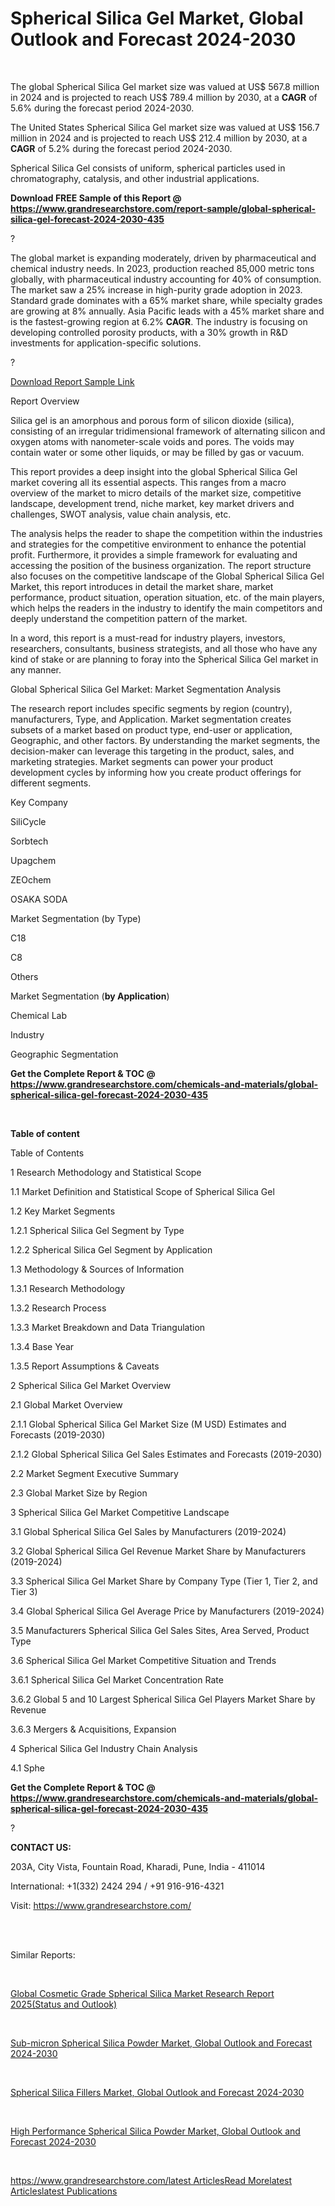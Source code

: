 <h1>Spherical Silica Gel Market, Global Outlook and Forecast 2024-2030</h1><br/><p>The global Spherical Silica Gel market size was valued at US$ 567.8 million in 2024 and is projected to reach US$ 789.4 million by 2030, at a <strong>CAGR</strong> of 5.6% during the forecast period 2024-2030.</p>
 
 
 
 <p>The United States Spherical Silica Gel market size was valued at US$ 156.7 million in 2024 and is projected to reach US$ 212.4 million by 2030, at a <strong>CAGR</strong> of 5.2% during the forecast period 2024-2030.</p>
 
 
 
 <p>Spherical Silica Gel consists of uniform, spherical particles used in chromatography, catalysis, and other industrial applications.</p>
 
 
 
 <div><b>Download FREE Sample of this Report @ <a href="https://www.grandresearchstore.com/report-sample/global-spherical-silica-gel-forecast-2024-2030-435">https://www.grandresearchstore.com/report-sample/global-spherical-silica-gel-forecast-2024-2030-435</a></b></div>
 
 
 
 <p>? </p>
 
 
 
 <p>The global market is expanding moderately, driven by pharmaceutical and chemical industry needs. In 2023, production reached 85,000 metric tons globally, with pharmaceutical industry accounting for 40% of consumption. The market saw a 25% increase in high-purity grade adoption in 2023. Standard grade dominates with a 65% market share, while specialty grades are growing at 8% annually. Asia Pacific leads with a 45% market share and is the fastest-growing region at 6.2% <strong>CAGR</strong>. The industry is focusing on developing controlled porosity products, with a 30% growth in R&D investments for application-specific solutions.</p>
 
 
 
 <p>? </p>
 
 
 
 <p><a href="https://www.grandresearchstore.com/mr-admin/report-sample/global-spherical-silica-gel-forecast-2024-2030-435">Download Report Sample Link</a></p>
 
 
 
 <p>Report Overview</p>
 
 
 
 <p>Silica gel is an amorphous and porous form of silicon dioxide (silica), consisting of an irregular tridimensional framework of alternating silicon and oxygen atoms with nanometer-scale voids and pores. The voids may contain water or some other liquids, or may be filled by gas or vacuum.</p>
 
 
 
 <p>This report provides a deep insight into the global Spherical Silica Gel market covering all its essential aspects. This ranges from a macro overview of the market to micro details of the market size, competitive landscape, development trend, niche market, key market drivers and challenges, SWOT analysis, value chain analysis, etc.</p>
 
 
 
 <p>The analysis helps the reader to shape the competition within the industries and strategies for the competitive environment to enhance the potential profit. Furthermore, it provides a simple framework for evaluating and accessing the position of the business organization. The report structure also focuses on the competitive landscape of the Global Spherical Silica Gel Market, this report introduces in detail the market share, market performance, product situation, operation situation, etc. of the main players, which helps the readers in the industry to identify the main competitors and deeply understand the competition pattern of the market.</p>
 
 
 
 <p>In a word, this report is a must-read for industry players, investors, researchers, consultants, business strategists, and all those who have any kind of stake or are planning to foray into the Spherical Silica Gel market in any manner.</p>
 
 
 
 <p>Global Spherical Silica Gel Market: Market Segmentation Analysis</p>
 
 
 
 <p>The research report includes specific segments by region (country), manufacturers, Type, and Application. Market segmentation creates subsets of a market based on product type, end-user or application, Geographic, and other factors. By understanding the market segments, the decision-maker can leverage this targeting in the product, sales, and marketing strategies. Market segments can power your product development cycles by informing how you create product offerings for different segments.</p>
 
 
 
 <p>Key Company</p>
 
 
 
 <p>SiliCycle</p>
 
 
 
 <p>Sorbtech</p>
 
 
 
 <p>Upagchem</p>
 
 
 
 <p>ZEOchem</p>
 
 
 
 <p>OSAKA SODA</p>
 
 
 
 <p>Market Segmentation (by Type)</p>
 
 
 
 <p>C18</p>
 
 
 
 <p>C8</p>
 
 
 
 <p>Others</p>
 
 
 
 <p>Market Segmentation (<strong>by Application</strong>)</p>
 
 
 
 <p>Chemical Lab</p>
 
 
 
 <p>Industry</p>
 
 
 
 <p>Geographic Segmentation</p>
 
 
 
 <div><b>Get the Complete Report & TOC @ <a href="https://www.grandresearchstore.com/chemicals-and-materials/global-spherical-silica-gel-forecast-2024-2030-435">https://www.grandresearchstore.com/chemicals-and-materials/global-spherical-silica-gel-forecast-2024-2030-435</a></b></div>
 
 
 
 <p><br />
 
 <b>Table of content</b></p>
 
 
 
 <p>Table of Contents<br />
 
 1 Research Methodology and Statistical Scope<br />
 
 1.1 Market Definition and Statistical Scope of Spherical Silica Gel<br />
 
 1.2 Key Market Segments<br />
 
 1.2.1 Spherical Silica Gel Segment by Type<br />
 
 1.2.2 Spherical Silica Gel Segment by Application<br />
 
 1.3 Methodology & Sources of Information<br />
 
 1.3.1 Research Methodology<br />
 
 1.3.2 Research Process<br />
 
 1.3.3 Market Breakdown and Data Triangulation<br />
 
 1.3.4 Base Year<br />
 
 1.3.5 Report Assumptions & Caveats<br />
 
 2 Spherical Silica Gel Market Overview<br />
 
 2.1 Global Market Overview<br />
 
 2.1.1 Global Spherical Silica Gel Market Size (M USD) Estimates and Forecasts (2019-2030)<br />
 
 2.1.2 Global Spherical Silica Gel Sales Estimates and Forecasts (2019-2030)<br />
 
 2.2 Market Segment Executive Summary<br />
 
 2.3 Global Market Size by Region<br />
 
 3 Spherical Silica Gel Market Competitive Landscape<br />
 
 3.1 Global Spherical Silica Gel Sales by Manufacturers (2019-2024)<br />
 
 3.2 Global Spherical Silica Gel Revenue Market Share by Manufacturers (2019-2024)<br />
 
 3.3 Spherical Silica Gel Market Share by Company Type (Tier 1, Tier 2, and Tier 3)<br />
 
 3.4 Global Spherical Silica Gel Average Price by Manufacturers (2019-2024)<br />
 
 3.5 Manufacturers Spherical Silica Gel Sales Sites, Area Served, Product Type<br />
 
 3.6 Spherical Silica Gel Market Competitive Situation and Trends<br />
 
 3.6.1 Spherical Silica Gel Market Concentration Rate<br />
 
 3.6.2 Global 5 and 10 Largest Spherical Silica Gel Players Market Share by Revenue<br />
 
 3.6.3 Mergers & Acquisitions, Expansion<br />
 
 4 Spherical Silica Gel Industry Chain Analysis<br />
 
 4.1 Sphe</p>
 
 
 
 <div><b>Get the Complete Report & TOC @ <a href="https://www.grandresearchstore.com/chemicals-and-materials/global-spherical-silica-gel-forecast-2024-2030-435">https://www.grandresearchstore.com/chemicals-and-materials/global-spherical-silica-gel-forecast-2024-2030-435</a></b></div>
 
 
 
 <p>? </p>
 
 
 
 <p><b>CONTACT US:</b><br />
 
 203A, City Vista, Fountain Road, Kharadi, Pune, India - 411014<br />
 
 International: +1(332) 2424 294 / +91 916-916-4321<br />
 
 Visit: <a href="https://www.grandresearchstore.com/">https://www.grandresearchstore.com/</a><br />
 
 <br />
 
 <br />
 
 Similar Reports:<br />
 
 <br />
 
 <a href="https://www.grandresearchstore.com/chemicals-and-materials/global-cosmetic-grade-spherical-silica-2025-153">Global Cosmetic Grade Spherical Silica Market Research Report 2025(Status and Outlook)</a><br />
 
 <br />
 
 <a href="https://www.grandresearchstore.com/chemicals-and-materials/global-submicron-spherical-silica-powder-forecast-2024-2030-922">Sub-micron Spherical Silica Powder Market, Global Outlook and Forecast 2024-2030</a><br />
 
 <br />
 
 <a href="https://www.grandresearchstore.com/chemicals-and-materials/global-spherical-silica-fillers-forecast-2024-2030-795">Spherical Silica Fillers Market, Global Outlook and Forecast 2024-2030</a><br />
 
 <br />
 
 <a href="https://www.grandresearchstore.com/semiconductor-and-electronics/global-high-performance-spherical-silica-powder-forecast-2024-2030-21">High Performance Spherical Silica Powder Market, Global Outlook and Forecast 2024-2030</a><br />
 
 <br />
 
 <a href="https://gyeongbokgung.com">https://www.grandresearchstore.com/</a><a href="https://hallyeomaritime.com">latest Articles</a><a href="https://jingwansa.com">Read More</a><a href="https://nguoiviet.jp/">latest Articles</a><a href="https://www.intelmarketresearch.com/">latest Publications</a></p>